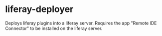 liferay-deployer
================

Deploys liferay plugins into a liferay server. Requires the app "Remote IDE Connector" to be installed on the liferay server.
